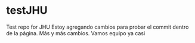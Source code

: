 # testJHU
Test repo for JHU
Estoy agregando cambios para probar el commit dentro de la página.
Más y más cambios.
Vamos equipo ya casi
